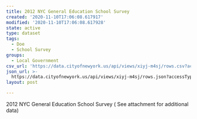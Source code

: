 ```yaml
---
title: 2012 NYC General Education School Survey
created: '2020-11-10T17:06:08.617917'
modified: '2020-11-10T17:06:08.617928'
state: active
type: dataset
tags:
  - Doe
  - School Survey
groups:
  - Local Government
csv_url: 'https://data.cityofnewyork.us/api/views/xiyj-m4sj/rows.csv?accessType=DOWNLOAD'
json_url: >-
  https://data.cityofnewyork.us/api/views/xiyj-m4sj/rows.json?accessType=DOWNLOAD
layout: post

---
```

2012 NYC General Education School Survey ( See attachment for additional data)
